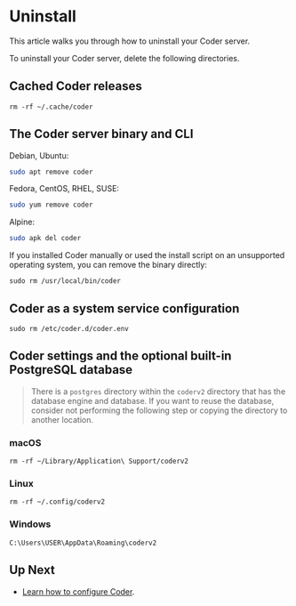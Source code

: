 # Uninstall

This article walks you through how to uninstall your Coder server.

To uninstall your Coder server, delete the following directories.

## Cached Coder releases

```console
rm -rf ~/.cache/coder
```

## The Coder server binary and CLI

Debian, Ubuntu:

```sh
sudo apt remove coder
```

Fedora, CentOS, RHEL, SUSE:

```sh
sudo yum remove coder
```

Alpine:

```sh
sudo apk del coder
```

If you installed Coder manually or used the install script on an unsupported operating system, you can remove the binary directly:

```console
sudo rm /usr/local/bin/coder
```

## Coder as a system service configuration

```console
sudo rm /etc/coder.d/coder.env
```

## Coder settings and the optional built-in PostgreSQL database

> There is a `postgres` directory within the `coderv2` directory that has the
> database engine and database. If you want to reuse the database, consider
> not performing the following step or copying the directory to another
> location.

### macOS

```console
rm -rf ~/Library/Application\ Support/coderv2
```

### Linux

```console
rm -rf ~/.config/coderv2
```

### Windows

```console
C:\Users\USER\AppData\Roaming\coderv2
```

## Up Next

- [Learn how to configure Coder](./configure.md).
